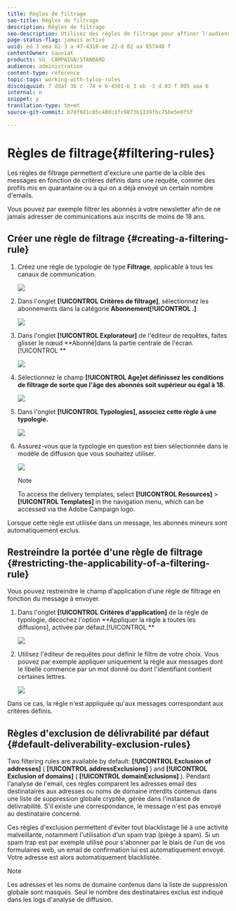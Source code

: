```yaml
---
title: Règles de filtrage
seo-title: Règles de filtrage
description: Règles de filtrage
seo-description: Utilisez des règles de filtrage pour affiner l'audience des messages.
page-status-flag: jamais activé
uuid: ed 3 eea 62-3 a 47-4318-ae 22-d 82 aa 857448 f
contentOwner: sauviat
products: SG_ CAMPAIGN/STANDARD
audience: administration
content-type: référence
topic-tags: working-with-tyloy-rules
discoiquuid: 7 ddaf 36 c -74 e 6-4501-b 3 eb -3 d 03 f 005 aaa 6
internal: n
snippet: y
translation-type: tm+mt
source-git-commit: b7df681c05c48dc1fc9873b1339fbc756e5e0f5f

---
```



# Règles de filtrage{#filtering-rules}

Les règles de filtrage permettent d'exclure une partie de la cible des messages en fonction de critères définis dans une requête, comme des profils mis en quarantaine ou à qui on a déjà envoyé un certain nombre d'emails.

Vous pouvez par exemple filtrer les abonnés à votre newsletter afin de ne jamais adresser de communications aux inscrits de moins de 18 ans.

## Créer une règle de filtrage {#creating-a-filtering-rule}

1. Créez une règle de typologie de type **Filtrage**, applicable à tous les canaux de communication.

   ![](assets/typology_create-rule.png)

1. Dans l'onglet **[!UICONTROL Critères de filtrage]**, sélectionnez les abonnements dans la catégorie **Abonnement[!UICONTROL .]**

   ![](assets/typology_create-rule-subscription.png)

1. Dans l'onglet **[!UICONTROL Explorateur]** de l'éditeur de requêtes, faites glisser le nœud **Abonné]dans la partie centrale de l'écran.[!UICONTROL **

   ![](assets/typology_create-rule-subscriber.png)

1. Sélectionnez le champ **[!UICONTROL Age]et définissez les conditions de filtrage de sorte que l'âge des abonnés soit supérieur ou égal à 18.**

   ![](assets/typology_create-rule-age.png)

1. Dans l'onglet **[!UICONTROL Typologies], associez cette règle à une typologie.**

   ![](assets/typology_create-rule-typology.png)

1. Assurez-vous que la typologie en question est bien sélectionnée dans le modèle de diffusion que vous souhaitez utiliser.

   ![](assets/typology_template.png)

   >[!NOTE]
   >
   >To access the delivery templates, select **[!UICONTROL Resources]** &gt; **[!UICONTROL Templates]** in the navigation menu, which can be accessed via the Adobe Campaign logo.

Lorsque cette règle est utilisée dans un message, les abonnés mineurs sont automatiquement exclus.

## Restreindre la portée d'une règle de filtrage {#restricting-the-applicability-of-a-filtering-rule}

Vous pouvez restreindre le champ d'application d'une règle de filtrage en fonction du message à envoyer.

1. Dans l'onglet **[!UICONTROL Critères d'application]** de la règle de typologie, décochez l'option **Appliquer la règle à toutes les diffusions], activée par défaut.[!UICONTROL **

   ![](assets/typology_limit.png)

1. Utilisez l'éditeur de requêtes pour définir le filtre de votre choix. Vous pouvez par exemple appliquer uniquement la règle aux messages dont le libellé commence par un mot donné ou dont l'identifiant contient certaines lettres.

   ![](assets/typology_limit-rule.png)

Dans ce cas, la règle n'est appliquée qu'aux messages correspondant aux critères définis.

## Règles d'exclusion de délivrabilité par défaut {#default-deliverability-exclusion-rules}

Two filtering rules are available by default: **[!UICONTROL Exclusion of addresses]** ( **[!UICONTROL addressExclusions]** ) and **[!UICONTROL Exclusion of domains]** ( **[!UICONTROL domainExclusions]** ). Pendant l'analyse de l'email, ces règles comparent les adresses email des destinataires aux adresses ou noms de domaine interdits contenus dans une liste de suppression globale cryptée, gérée dans l'instance de délivrabilité. S'il existe une correspondance, le message n'est pas envoyé au destinataire concerné.

Ces règles d'exclusion permettent d'éviter tout blacklistage lié à une activité malveillante, notamment l'utilisation d'un spam trap (piège à spam). Si un spam trap est par exemple utilisé pour s'abonner par le biais de l'un de vos formulaires web, un email de confirmation lui est automatiquement envoyé. Votre adresse est alors automatiquement blacklistée.

>[!NOTE]
>
>Les adresses et les noms de domaine contenus dans la liste de suppression globale sont masqués. Seul le nombre des destinataires exclus est indiqué dans les logs d'analyse de diffusion.

